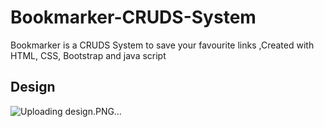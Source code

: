 # Bookmarker-CRUDS-System
Bookmarker is a CRUDS System to save your favourite links
,Created with HTML, CSS, Bootstrap and java script

## Design
![Uploading design.PNG…]()
